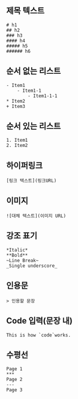 <!-- 주석표기 -->

## 제목 텍스트

```
# h1
## h2
### h3
#### h4
##### h5
###### h6

```

## 순서 없는 리스트

```
- Item1
    - Item1-1
        - Item1-1-1
* Item2
+ Item3

```

## 순서 있는 리스트

```
1. Item1
2. Item2

```

## 하이퍼링크

```
[링크 텍스트](링크URL)

```

## 이미지

```
![대체 텍스트](이미지 URL)

```

## 강조 표기

```
*Italic*
**Bold**
~Line Break~
_Single underscore_

```

## 인용문

```
> 인용할 문장

```

## Code 입력(문장 내)

```
This is how `code`works.

```

## 수평선

```
Page 1
***
Page 2
---
Page 3
```

